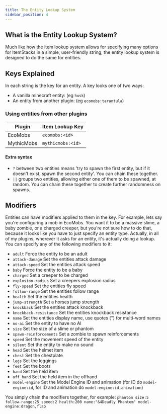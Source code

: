 ```yaml
---
title: The Entity Lookup System
sidebar_position: 4
---
```


## What is the Entity Lookup System?
Much like how the item lookup system allows for specifying many options for ItemStacks in a simple, user-friendly string, the entity lookup system is designed to do the same for entities.

## Keys Explained
In each string is the key for an entity. A key looks one of two ways:
- A vanilla minecraft entity: (eg `husk`)
- An entity from another plugin: (eg `ecomobs:tarantula`)

### Using entities from other plugins

| Plugin     | Item Lookup Key  |
|------------|------------------|
| EcoMobs    | `ecomobs:<id>`   |
| MythicMobs | `mythicmobs:<id>` |

#### Extra syntax
- `?` between two entities means 'try to spawn the first entity, but if it doesn't exist, spawn the second entity'. You can chain these together.
- `||` groups two entities, allowing either one of them to be spawned, at random. You can chain these together to create further randomness on spawns.

## Modifiers
Entities can have modifiers applied to them in the key. For example, lets say you're configuring a mob in EcoMobs. You want it to be a massive slime, a baby zombie, or a charged creeper, but you're not sure how to do that, because it looks like you have to just specify an entity type. Actually, in all of my plugins, wherever it asks for an entity, it's actually doing a lookup. You can specify any of the following modifiers to it:
- `adult` Force the entity to be an adult
- `attack-damage` Set the entities attack damage
- `attack-speed` Set the entities attack speed
- `baby` Force the entity to be a baby
- `charged` Set a creeper to be charged
- `explosion-radius` Set a creepers explosion radius
- `fly-speed` Set the entities fly speed
- `follow-range` Set the entities follow range
- `health` Set the entities health
- `jump-strength` Set a horses jump strength
- `knockback` Set the entities attack knockback
- `knockback-resistance` Set the entities knockback resistance
- `name` Set the entities display name, use quotes (") for multi-word names
- `no-ai` Set the entity to have no AI
- `size` Set the size of a slime or phantom
- `spawn-reinforcements` Set a zombie to spawn reinforcements
- `speed` Set the movement speed of the entity
- `silent` Set the entity to make no sound
- `head` Set the helmet item
- `chest` Set the chestplate
- `legs` Set the leggings
- `feet` Set the boots
- `hand` Set the held item
- `off_hand` Set the held item in the offhand
- `model-engine` Set the Model Engine ID and animation (for ID do `model-engine:id`, for ID and animation do `model-engine:id,animation`)

You simply chain the modifiers together, for example:
`phantom size:5 follow-range:25 speed:2 health:200 name:"&4Deadly Phantom" model-engine:dragon,flap`